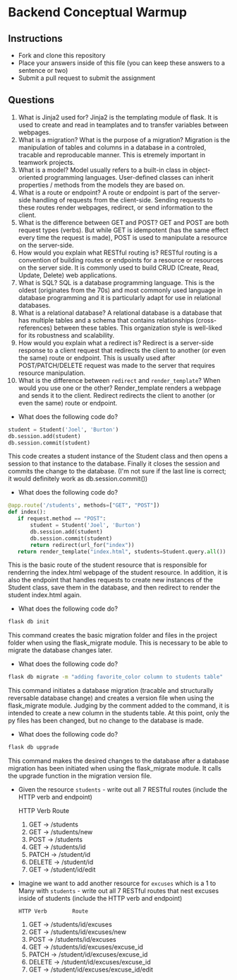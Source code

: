 # Backend Conceptual Warmup

## Instructions

- Fork and clone this repository
- Place your answers inside of this file (you can keep these answers to a sentence or two)
- Submit a pull request to submit the assignment

## Questions

1. What is Jinja2 used for?
    Jinja2 is the templating module of flask. It is used to create and read in teamplates and to transfer variables between webpages.
2. What is a migration? What is the purpose of a migration?
    Migration is the manipulation of tables and columns in a database in a controled, tracable and reproducable manner. This is etremely important in teamwork projects.
3. What is a model?
    Model usually refers to a built-in class in object-oriented programming languages. User-defined classes can inherit properties / methods from the models they are based on.
4. What is a route or endpoint?
    A route or endpoint is part of the server-side handling of requests from the client-side. Sending requests to these routes render webpages, redirect, or send information to the client.
5. What is the difference between GET and POST?
    GET and POST are both request types (verbs). But while GET is idempotent (has the same effect every time the request is made), POST is used to manipulate a resource on the server-side.
5. How would you explain what RESTful routing is?
    RESTful routing is a convention of building routes or endpoints for a resource or resources on the server side. It is commonly used to build CRUD (Create, Read, Update, Delete) web applications.
6. What is SQL?
    SQL is a database programming language. This is the oldest (originates from the 70s) and most commonly used language in database programming and it is particularly adapt for use in relational databases. 
7. What is a relational database?
    A relational database is a database that has multiple tables and a schema that contains relationships (cross-references) between these tables. This organization style is well-liked for its robustness and scalability.
8. How would you explain what a redirect is?
    Redirect is a server-side response to a client request that redirects the client to another (or even the same) route or endpoint. This is usually used after POST/PATCH/DELETE request was made to the server that requires resource manipulation.
9. What is the difference between `redirect` and `render_template`? When would you use one or the other?
    Render_template renders a webpage and sends it to the client. Redirect redirects the client to another (or even the same) route or endpoint.

- What does the following code do?

```py
student = Student('Joel', 'Burton')
db.session.add(student)
db.session.commit(student)
```

This code creates a student instance of the Student class and then opens a session to that instance to the database. Finally it closes the session and commits the change to the database. 
(I'm not sure if the last line is correct; it would definitely work as db.session.commit())

- What does the following code do?

```py
@app.route('/students', methods=["GET", "POST"])
def index():
   if request.method == "POST":
       student = Student('Joel', 'Burton')
       db.session.add(student)
       db.session.commit(student) 
       return redirect(url_for("index"))
   return render_template("index.html", students=Student.query.all())
```

This is the basic route of the student resource that is responsible for renderring the index.html webpage of the student resource. In addition, it is also the endpoint that handles requests to create new instances of the Student class, save them in the database, and then redirect to render the student index.html again.

- What does the following code do?

```sh
flask db init
```

This command creates the basic migration folder and files in the project folder when using the flask_migrate module. This is necessary to be able to migrate the database changes later.

- What does the following code do?

```sh
flask db migrate -m "adding favorite_color column to students table"
```

This command initiates a database migration (tracable and structurally reversable database change) and creates a version file when using the flask_migrate module. Judging by the comment added to the command, it is intended to create a new column in the students table. At this point, only the py files has been changed, but no change to the database is made. 

- What does the following code do?

```sh
flask db upgrade
```

This command makes the desired changes to the database after a database migration has been initiated when using the flask_migrate module. It calls the upgrade function in the migration version file.

- Given the resource `students` - write out all 7 RESTful routes (include the HTTP verb and endpoint)
     
     HTTP Verb   Route
    1. GET  ->  /students
    2. GET  ->  /students/new
    3. POST ->  /students
    4. GET  ->  /students/id
    5. PATCH  ->  /student/id
    6. DELETE  ->  /student/id
    7. GET  ->  /student/id/edit

- Imagine we want to add another resource for `excuses` which is a 1 to Many with `students` - write out all 7 RESTful routes that nest excuses inside of students (include the HTTP verb and endpoint)

      HTTP Verb        Route
    1. GET  ->  /students/id/excuses
    2. GET  ->  /students/id/excuses/new
    3. POST ->  /students/id/excuses
    4. GET  ->  /students/id/excuses/excuse_id
    5. PATCH  ->  /student/id/excuses/excuse_id
    6. DELETE  ->  /student/id/excuses/excuse_id
    7. GET  ->  /student/id/excuses/excuse_id/edit


